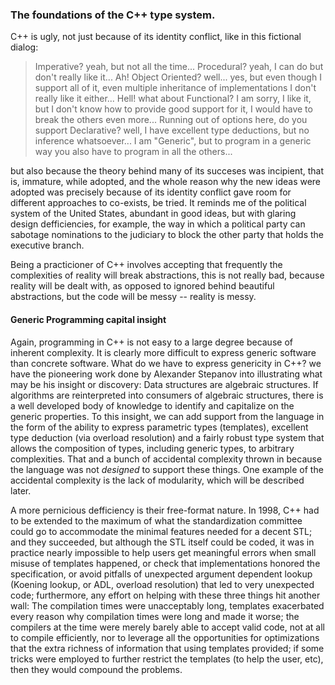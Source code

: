 ### The foundations of the C++ type system.

C++ is ugly, not just because of its identity conflict, like in this fictional dialog:

>Imperative? yeah, but not all the time... Procedural? yeah, I can do but don't really like it... Ah! Object Oriented? well... yes, but even though I support all of it, even multiple inheritance of implementations I don't really like it either... Hell! what about Functional? I am sorry, I like it, but I don't know how to provide good support for it, I would have to break the others even more... Running out of options here, do you support Declarative? well, I have excellent type deductions, but no inference whatsoever... I am "Generic", but to program in a generic way you also have to program in all the others...

but also because the theory behind many of its succeses was incipient, that is, immature, while adopted, and the whole reason why the new ideas were adopted was precisely because of its identity conflict gave room for different approaches to co-exists, be tried.  It reminds me of the political system of the United States, abundant in good ideas, but with glaring design defficiencies, for example, the way in which a political party can sabotage nominations to the judiciary to block the other party that holds the executive branch.

Being a practicioner of C++ involves accepting that frequently the complexities of reality will break abstractions, this is not really bad, because reality will be dealt with, as opposed to ignored behind beautiful abstractions, but the code will be messy -- reality is messy.

#### Generic Programming capital insight

Again, programming in C++ is not easy to a large degree because of inherent complexity.  It is clearly more difficult to express generic software than concrete software.  What do we have to express genericity in C++? we have the pioneering work done by Alexander Stepanov into illustrating what may be his insight or discovery:  Data structures are algebraic structures.  If algorithms are reinterpreted into consumers of algebraic structures, there is a well developed body of knowledge to identify and capitalize on the generic properties.  To this insight, we can add support from the language in the form of the ability to express parametric types (templates), excellent type deduction (via overload resolution) and a fairly robust type system that allows the composition of types, including generic types, to arbitrary complexities.  That and a bunch of accidental complexity thrown in because the language was not *designed* to support these things.  One example of the accidental complexity is the lack of modularity, which will be described later.

A more pernicious defficiency is their free-format nature.  In 1998, C++ had to be extended to the maximum of what the standardization committee could go to accommodate the minimal features needed for a decent STL; and they succeeded, but although the STL itself could be coded, it was in practice nearly impossible to help users get meaningful errors when small misuse of templates happened, or check that implementations honored the specification, or avoid pitfalls of unexpected argument dependent lookup (Koening lookup, or ADL, overload resolution) that led to very unexpected code; furthermore, any effort on helping with these three things hit another wall:  The compilation times were unacceptably long, templates exacerbated every reason why compilation times were long and made it worse; the compilers at the time were merely barely able to accept valid code, not at all to compile efficiently, nor to leverage all the opportunities for optimizations that the extra richness of information that using templates provided; if some tricks were employed to further restrict the templates (to help the user, etc), then they would compound the problems.

